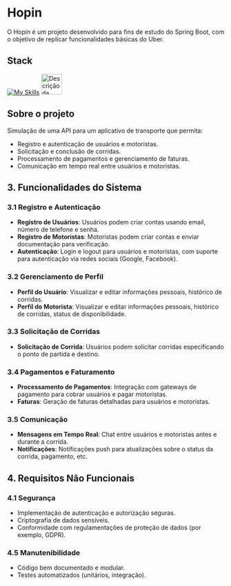 # Hopin

O Hopin é um projeto desenvolvido para fins de estudo do Spring Boot, com o objetivo de replicar funcionalidades básicas do Uber.

## Stack
[![My Skills](https://skillicons.dev/icons?i=java,spring,postgres,docker&theme=dark)](https://skillicons.dev) 
<img src="https://github.com/lucasramallo/picpay-backend-challenge/assets/108425719/f4bd08c4-a579-4fe0-942d-c5f7b8a036f3" alt="Descrição da imagem" width="48">

## Sobre o projeto

Simulação de uma API para um aplicativo de transporte que permita:

- Registro e autenticação de usuários e motoristas.
- Solicitação e conclusão de corridas.
- Processamento de pagamentos e gerenciamento de faturas.
- Comunicação em tempo real entre usuários e motoristas.

## 3. Funcionalidades do Sistema

### 3.1 Registro e Autenticação

- **Registro de Usuários**: Usuários podem criar contas usando email, número de telefone e senha.
- **Registro de Motoristas**: Motoristas podem criar contas e enviar documentação para verificação.
- **Autenticação**: Login e logout para usuários e motoristas, com suporte para autenticação via redes sociais (Google, Facebook).

### 3.2 Gerenciamento de Perfil

- **Perfil do Usuário**: Visualizar e editar informações pessoais, histórico de corridas.
- **Perfil do Motorista**: Visualizar e editar informações pessoais, histórico de corridas, status de disponibilidade.

### 3.3 Solicitação de Corridas

- **Solicitação de Corrida**: Usuários podem solicitar corridas especificando o ponto de partida e destino.

### 3.4 Pagamentos e Faturamento

- **Processamento de Pagamentos**: Integração com gateways de pagamento para cobrar usuários e pagar motoristas.
- **Faturas**: Geração de faturas detalhadas para usuários e motoristas.

### 3.5 Comunicação

- **Mensagens em Tempo Real**: Chat entre usuários e motoristas antes e durante a corrida.
- **Notificações**: Notificações push para atualizações sobre o status da corrida, pagamento, etc.

## 4. Requisitos Não Funcionais

### 4.1 Segurança

- Implementação de autenticação e autorização seguras.
- Criptografia de dados sensíveis.
- Conformidade com regulamentações de proteção de dados (por exemplo, GDPR).

### 4.5 Manutenibilidade

- Código bem documentado e modular.
- Testes automatizados (unitários, integração).
